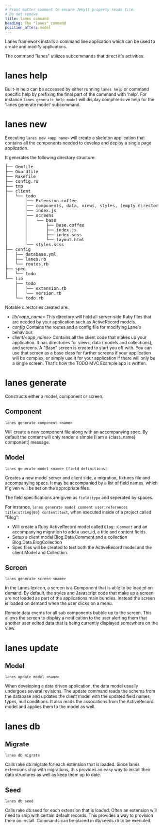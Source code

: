 ```yaml
---
# Front matter comment to ensure Jekyll properly reads file.
# Do not remove
title: lanes command
heading: The "lanes" command
position_after: model
---
```


Lanes framework installs a command line application which can be used to create and modify applicatons.

The command "lanes" utilizes subcommands that direct it's activities.

# lanes help

Built-in help can be accessed by either running `lanes help` or command specific help by prefixing the final part of the command with 'help'.  For instance `lanes generate help model` will display comphrensive help for the 'lanes generate model' subcommand.

# lanes new

Executing `lanes new <app name>` will create a skeleton application that contains all the components needed to develop and deploy a single page application.

It generates the following directory structure:

<pre class="ascii-tree">
├── Gemfile
├── Guardfile
├── Rakefile
├── config.ru
├── tmp
├── client
│   └── todo
│       ├── Extension.coffee
│       ├── components, data, views, styles, (empty directories)
│       ├── index.js
│       ├── screens
│       │   └── base
│       │       ├── Base.coffee
│       │       ├── index.js
│       │       ├── index.scss
│       │       └── layout.html
│       └── styles.scss
├── config
│   ├── database.yml
│   ├── lanes.rb
│   └── routes.rb
├── spec
│   └── todo
└── lib
    ├── todo
    │   ├── extension.rb
    │   └── version.rb
    └── todo.rb
</pre>


Notable directories created are:

 * *lib/<app_name>*  This directory will hold all server-side Ruby files that are needed by your application such as ActiveRecord models.
 * *config* Contains the routes and a config file for modifying Lane's behaviour.
 * *client/<app_name>*  Contains all the client code that makes up your application.  It has directories for views, data (models and collections), and screens.  A "Base" screen is created to start you off with.  You can use that screen as a base class for further screens if your application will be complex, or simply use it for your application if there will only be a single screen.  That's how the TODO MVC Example app is written.

# lanes generate

Constructs either a model, component or screen.

## Component

`lanes generate component <name>`

Will create a new component file along with an accompanying spec.  By default the content will only render a simple [I am a {class_name} component] message.


## Model

`lanes generate model <name> [field definitions]`

Creates a new model server and client side, a migration, fixtures file and accompanying specs.  It may be accompanied by a list of field names, which if given will be set on the appropriate files.

The field specifications are given as `field:type` and seperated by spaces.

For instance, `lanes generate model comment user:references title:string{80} content:text`, when executed inside of a project called "Blog":

  * Will create a Ruby ActiveRecord model called `Blog::Comment` and an accompanying migration to add a user_id, a title and content fields.
  * Setup a client model Blog.Data.Comment and a collection Blog.Data.BlogCollection
  * Spec files will be created to test both the ActiveRecord model and the client Model and Collection.

## Screen

`lanes generate screen <name>`

In the Lanes lexicon, a screen is a Component that is able to be loaded on demand.  By default, the styles and Javascript code that make up a screen are not loaded as part of the applications main bundles.  Instead the screen is loaded on demand when the user clicks on a menu.

Remote data events for all sub components bubble up to the screen.  This allows the screen to display a notification to the user alerting them that another user edited data that is being currently displayed somewhere on the view.

# lanes update

## Model

`lanes update model <name>`

When developing a data driven application, the data model usually undergoes several revisions.  The update command reads the schema from the database and updates the client model with the updated field names, types, null conditions.  It also reads the assocations from the ActiveRecord model and applies them to the model as well.

# lanes db

## Migrate

`lanes db migrate`

Calls rake db:migrate for each extension that is loaded.  Since lanes extensions ship with migrations, this provides an easy way to install their data structures as well as keep them up to date.

## Seed

`lanes db seed`

Calls rake db:seed for each extension that is loaded.  Often an extension will need to ship with certain default records.  This provides a way to provision them on install.  Commands can be placed in db/seeds.rb to be executed.
